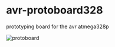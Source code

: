 avr-protoboard328
=================

prototyping board for the avr atmega328p

![protoboard](https://github.com/alohr/avr-protoboard328/blob/master/protoboard-r2-oshpark.png)
